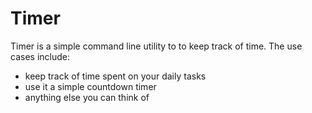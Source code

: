 # Timer

Timer is a simple command line utility to to keep track of time. The use cases
include:
- keep track of time spent on your daily tasks
- use it a simple countdown timer
- anything else you can think of
